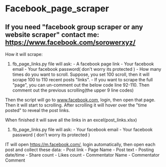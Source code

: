 # Facebook_page_scraper

## If you need "facebook group scraper or any website scraper" contact me: https://www.facebook.com/sorowerxyz/


How it will scrape:
1. fb_page_links.py file will ask: 
                 - A facebook page link
                 - Your facebook email
                 - Your facebook password( don't worry its protected )
                 - How many times do you want to scroll. Suppose, you set 100 scroll, then it will scrape 100 to 110 recent posts "links".
                 - If you want to scrape the full "page", you can un-comment out the below code line 92-110. Then comment out the previous scrolling(the upper 9 line codes)

Then the script will go to www.facebook.com, login, then open that page. Then it will start to scrolling. After scrolling it will hover over the "time posted" to reveal the post links.

When finished it will save all the links in an excel(post_links.xlsx)


1. fb_page_links.py file will ask: 
                 - Your facebook email
                 - Your facebook password ( don't worry its protected )
                 
IT will open https://m.facebook.com/, login automatically, then open each post and collect these data:
                 - Post link
                 - Page Name
                 - Post text
                 - Posting date/time
                 - Share count
                 - Likes count
                 - Commentator Name
                 - Commentator Comment

              
